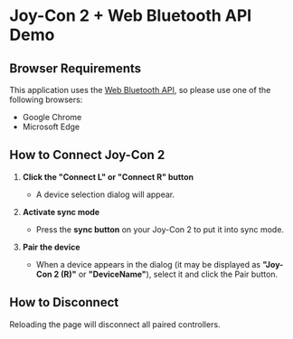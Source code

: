 # Joy-Con 2 + Web Bluetooth API Demo

## Browser Requirements

This application uses the [Web Bluetooth API](https://developer.mozilla.org/en-US/docs/Web/API/Web_Bluetooth_API), so please use one of the following browsers:

- Google Chrome
- Microsoft Edge

## How to Connect Joy-Con 2

1. **Click the "Connect L" or "Connect R" button**

   - A device selection dialog will appear.

2. **Activate sync mode**

   - Press the **sync button** on your Joy-Con 2 to put it into sync mode.

3. **Pair the device**
   - When a device appears in the dialog (it may be displayed as **"Joy-Con 2 (R)"** or **"DeviceName"**), select it and click the Pair button.

## How to Disconnect

Reloading the page will disconnect all paired controllers.
